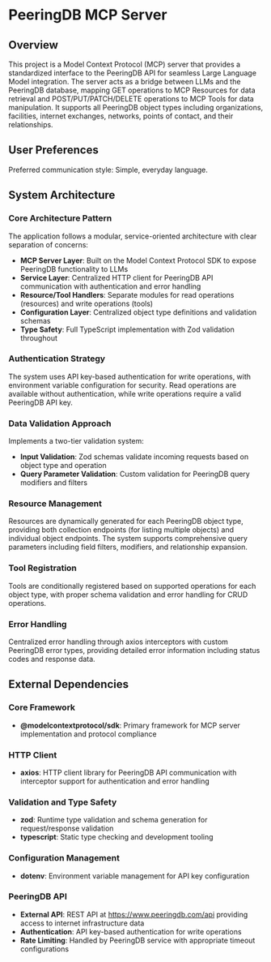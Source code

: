 # PeeringDB MCP Server

## Overview

This project is a Model Context Protocol (MCP) server that provides a standardized interface to the PeeringDB API for seamless Large Language Model integration. The server acts as a bridge between LLMs and the PeeringDB database, mapping GET operations to MCP Resources for data retrieval and POST/PUT/PATCH/DELETE operations to MCP Tools for data manipulation. It supports all PeeringDB object types including organizations, facilities, internet exchanges, networks, points of contact, and their relationships.

## User Preferences

Preferred communication style: Simple, everyday language.

## System Architecture

### Core Architecture Pattern
The application follows a modular, service-oriented architecture with clear separation of concerns:

- **MCP Server Layer**: Built on the Model Context Protocol SDK to expose PeeringDB functionality to LLMs
- **Service Layer**: Centralized HTTP client for PeeringDB API communication with authentication and error handling
- **Resource/Tool Handlers**: Separate modules for read operations (resources) and write operations (tools)
- **Configuration Layer**: Centralized object type definitions and validation schemas
- **Type Safety**: Full TypeScript implementation with Zod validation throughout

### Authentication Strategy
The system uses API key-based authentication for write operations, with environment variable configuration for security. Read operations are available without authentication, while write operations require a valid PeeringDB API key.

### Data Validation Approach
Implements a two-tier validation system:
- **Input Validation**: Zod schemas validate incoming requests based on object type and operation
- **Query Parameter Validation**: Custom validation for PeeringDB query modifiers and filters

### Resource Management
Resources are dynamically generated for each PeeringDB object type, providing both collection endpoints (for listing multiple objects) and individual object endpoints. The system supports comprehensive query parameters including field filters, modifiers, and relationship expansion.

### Tool Registration
Tools are conditionally registered based on supported operations for each object type, with proper schema validation and error handling for CRUD operations.

### Error Handling
Centralized error handling through axios interceptors with custom PeeringDB error types, providing detailed error information including status codes and response data.

## External Dependencies

### Core Framework
- **@modelcontextprotocol/sdk**: Primary framework for MCP server implementation and protocol compliance

### HTTP Client
- **axios**: HTTP client library for PeeringDB API communication with interceptor support for authentication and error handling

### Validation and Type Safety
- **zod**: Runtime type validation and schema generation for request/response validation
- **typescript**: Static type checking and development tooling

### Configuration Management
- **dotenv**: Environment variable management for API key configuration

### PeeringDB API
- **External API**: REST API at https://www.peeringdb.com/api providing access to internet infrastructure data
- **Authentication**: API key-based authentication for write operations
- **Rate Limiting**: Handled by PeeringDB service with appropriate timeout configurations